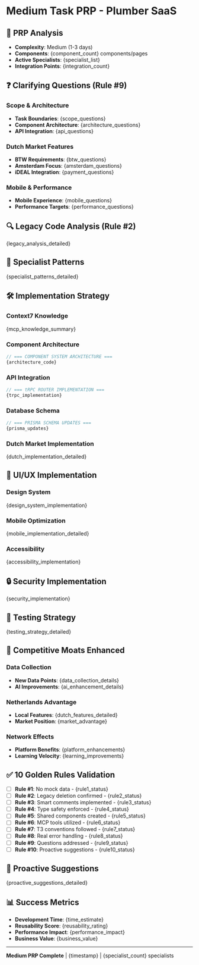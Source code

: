 # Medium Task PRP - Plumber SaaS

## 🎯 PRP Analysis
- **Complexity**: Medium (1-3 days)
- **Components**: {component_count} components/pages
- **Active Specialists**: {specialist_list}
- **Integration Points**: {integration_count}

## ❓ Clarifying Questions (Rule #9)

### Scope & Architecture
- **Task Boundaries**: {scope_questions}
- **Component Architecture**: {architecture_questions}
- **API Integration**: {api_questions}

### Dutch Market Features
- **BTW Requirements**: {btw_questions}
- **Amsterdam Focus**: {amsterdam_questions}
- **iDEAL Integration**: {payment_questions}

### Mobile & Performance
- **Mobile Experience**: {mobile_questions}
- **Performance Targets**: {performance_questions}

## 🔍 Legacy Code Analysis (Rule #2)
{legacy_analysis_detailed}

## 🧠 Specialist Patterns
{specialist_patterns_detailed}

## 🛠️ Implementation Strategy

### Context7 Knowledge
{mcp_knowledge_summary}

### Component Architecture
```typescript
// === COMPONENT SYSTEM ARCHITECTURE ===
{architecture_code}
```

### API Integration
```typescript
// === tRPC ROUTER IMPLEMENTATION ===
{trpc_implementation}
```

### Database Schema
```typescript
// === PRISMA SCHEMA UPDATES ===
{prisma_updates}
```

### Dutch Market Implementation
{dutch_implementation_detailed}

## 🎨 UI/UX Implementation

### Design System
{design_system_implementation}

### Mobile Optimization
{mobile_implementation_detailed}

### Accessibility
{accessibility_implementation}

## 🔒 Security Implementation
{security_implementation}

## 🔬 Testing Strategy
{testing_strategy_detailed}

## 🏰 Competitive Moats Enhanced

### Data Collection
- **New Data Points**: {data_collection_details}
- **AI Improvements**: {ai_enhancement_details}

### Netherlands Advantage
- **Local Features**: {dutch_features_detailed}
- **Market Position**: {market_advantage}

### Network Effects
- **Platform Benefits**: {platform_enhancements}
- **Learning Velocity**: {learning_improvements}

## ✅ 10 Golden Rules Validation
- [ ] **Rule #1**: No mock data - {rule1_status}
- [ ] **Rule #2**: Legacy deletion confirmed - {rule2_status}
- [ ] **Rule #3**: Smart comments implemented - {rule3_status}
- [ ] **Rule #4**: Type safety enforced - {rule4_status}
- [ ] **Rule #5**: Shared components created - {rule5_status}
- [ ] **Rule #6**: MCP tools utilized - {rule6_status}
- [ ] **Rule #7**: T3 conventions followed - {rule7_status}
- [ ] **Rule #8**: Real error handling - {rule8_status}
- [ ] **Rule #9**: Questions addressed - {rule9_status}
- [ ] **Rule #10**: Proactive suggestions - {rule10_status}

## 🚀 Proactive Suggestions
{proactive_suggestions_detailed}

## 📊 Success Metrics
- **Development Time**: {time_estimate}
- **Reusability Score**: {reusability_rating}
- **Performance Impact**: {performance_impact}
- **Business Value**: {business_value}

---
**Medium PRP Complete** | {timestamp} | {specialist_count} specialists